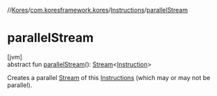 //[Kores](../../../index.md)/[com.koresframework.kores](../index.md)/[Instructions](index.md)/[parallelStream](parallel-stream.md)

# parallelStream

[jvm]\
abstract fun [parallelStream](parallel-stream.md)(): [Stream](https://docs.oracle.com/javase/8/docs/api/java/util/stream/Stream.html)<[Instruction](../-instruction/index.md)>

Creates a parallel [Stream](https://docs.oracle.com/javase/8/docs/api/java/util/stream/Stream.html) of this [Instructions](index.md) (which may or may not be parallel).
